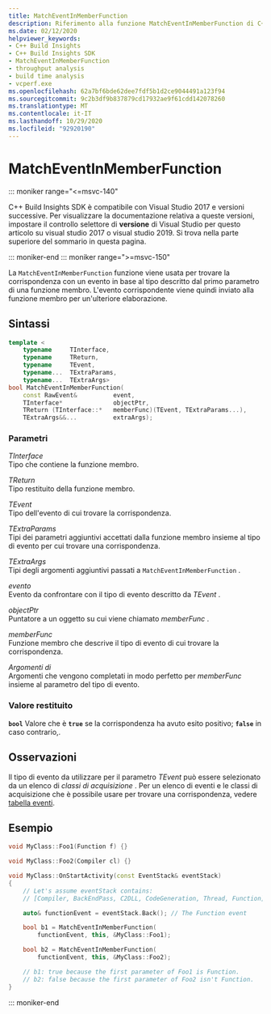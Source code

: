 ```yaml
---
title: MatchEventInMemberFunction
description: Riferimento alla funzione MatchEventInMemberFunction di C++ Build Insights SDK.
ms.date: 02/12/2020
helpviewer_keywords:
- C++ Build Insights
- C++ Build Insights SDK
- MatchEventInMemberFunction
- throughput analysis
- build time analysis
- vcperf.exe
ms.openlocfilehash: 62a7bf6bde62dee7fdf5b1d2ce9044491a123f94
ms.sourcegitcommit: 9c2b3df9b837879cd17932ae9f61cdd142078260
ms.translationtype: MT
ms.contentlocale: it-IT
ms.lasthandoff: 10/29/2020
ms.locfileid: "92920190"
---
```

# <a name="matcheventinmemberfunction"></a>MatchEventInMemberFunction

::: moniker range="<=msvc-140"

C++ Build Insights SDK è compatibile con Visual Studio 2017 e versioni successive. Per visualizzare la documentazione relativa a queste versioni, impostare il controllo selettore di **versione** di Visual Studio per questo articolo su visual studio 2017 o visual studio 2019. Si trova nella parte superiore del sommario in questa pagina.

::: moniker-end
::: moniker range=">=msvc-150"

La `MatchEventInMemberFunction` funzione viene usata per trovare la corrispondenza con un evento in base al tipo descritto dal primo parametro di una funzione membro. L'evento corrispondente viene quindi inviato alla funzione membro per un'ulteriore elaborazione.

## <a name="syntax"></a>Sintassi

```cpp
template <
    typename     TInterface,
    typename     TReturn,
    typename     TEvent,
    typename...  TExtraParams,
    typename...  TExtraArgs>
bool MatchEventInMemberFunction(
    const RawEvent&          event,
    TInterface*              objectPtr,
    TReturn (TInterface::*   memberFunc)(TEvent, TExtraParams...),
    TExtraArgs&&...          extraArgs);
```

### <a name="parameters"></a>Parametri

*TInterface*\
Tipo che contiene la funzione membro.

*TReturn*\
Tipo restituito della funzione membro.

*TEvent*\
Tipo dell'evento di cui trovare la corrispondenza.

*TExtraParams*\
Tipi dei parametri aggiuntivi accettati dalla funzione membro insieme al tipo di evento per cui trovare una corrispondenza.

*TExtraArgs*\
Tipi degli argomenti aggiuntivi passati a `MatchEventInMemberFunction` .

*evento*\
Evento da confrontare con il tipo di evento descritto da *TEvent* .

*objectPtr*\
Puntatore a un oggetto su cui viene chiamato *memberFunc* .

*memberFunc*\
Funzione membro che descrive il tipo di evento di cui trovare la corrispondenza.

*Argomenti di*\
Argomenti che vengono completati in modo perfetto per *memberFunc* insieme al parametro del tipo di evento.

### <a name="return-value"></a>Valore restituito

**`bool`** Valore che è **`true`** se la corrispondenza ha avuto esito positivo; **`false`** in caso contrario,.

## <a name="remarks"></a>Osservazioni

Il tipo di evento da utilizzare per il parametro *TEvent* può essere selezionato da un elenco di *classi di acquisizione* . Per un elenco di eventi e le classi di acquisizione che è possibile usare per trovare una corrispondenza, vedere [tabella eventi](../event-table.md).

## <a name="example"></a>Esempio

```cpp
void MyClass::Foo1(Function f) {}

void MyClass::Foo2(Compiler cl) {}

void MyClass::OnStartActivity(const EventStack& eventStack)
{
    // Let's assume eventStack contains:
    // [Compiler, BackEndPass, C2DLL, CodeGeneration, Thread, Function]

    auto& functionEvent = eventStack.Back(); // The Function event

    bool b1 = MatchEventInMemberFunction(
        functionEvent, this, &MyClass::Foo1);

    bool b2 = MatchEventInMemberFunction(
        functionEvent, this, &MyClass::Foo2);

    // b1: true because the first parameter of Foo1 is Function.
    // b2: false because the first parameter of Foo2 isn't Function.
}
```

::: moniker-end
